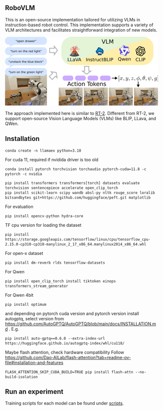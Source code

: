 ## RoboVLM

This is an open-source implementation tailored for utilizing VLMs in
instruction-based robot control. This implementation supports
a variety of VLM architectures and facilitates straightforward
integration of new models. 

![plot](assets/teaser_compressed.png)



The approach implemented here is similar to
[RT-2](https://arxiv.org/abs/2307.15818). 
Different from RT-2, we support open-source Vision Language Models (VLMs) like BLIP, LLava, and QWen. 



[//]: # (We use our framework to train multiple VLMs and evaluate them on a physical robot.)



## Installation

```
conda create -n llamaex python=3.10
```

For cuda 11, required if nvidida driver is too old
```
conda install pytorch torchvision torchaudio pytorch-cuda=11.8 -c pytorch -c nvidia
```

```
pip install transformers transformers[torch] datasets evaluate torchvision sentencepiece accelerate open_clip_torch
pip install scikit-learn scipy wandb absl-py nltk rouge_score loralib bitsandbytes git+https://github.com/huggingface/peft.git matplotlib

```

For evaluation
```
pip install opencv-python hydra-core
```
TF cpu version for loading the dataset
```
pip install https://storage.googleapis.com/tensorflow/linux/cpu/tensorflow_cpu-2.15.0-cp310-cp310-manylinux_2_17_x86_64.manylinux2014_x86_64.whl
```
For open-x dataset
```
pip install dm-reverb rlds tensorflow-datasets
```

For Qwen
```
pip install open_clip_torch install tiktoken einops transformers_stream_generator
```
For Qwen 4bit
```
pip install optimum
```
and depending on pytorch cuda version and pytorch version install autogptq, 
select version from https://github.com/AutoGPTQ/AutoGPTQ/blob/main/docs/INSTALLATION.md . E.g.
```
pip install auto-gptq==0.6.0 --extra-index-url https://huggingface.github.io/autogptq-index/whl/cu118/
```

Maybe flash attention, check hardware compatibility
Follow https://github.com/Dao-AILab/flash-attention?tab=readme-ov-file#installation-and-features
```
FLASH_ATTENTION_SKIP_CUDA_BUILD=TRUE pip install flash-attn --no-build-isolation
```

## Run an experiment
Training scripts for each model can be found under
[scripts](scripts).


